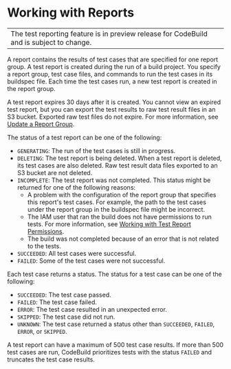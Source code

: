 # Working with Reports<a name="test-report"></a>


|  | 
| --- |
| The test reporting feature is in preview release for CodeBuild and is subject to change\. | 

A report contains the results of test cases that are specified for one report group\. A test report is created during the run of a build project\. You specify a report group, test case files, and commands to run the test cases in its buildspec file\. Each time the test cases run, a new test report is created in the report group\. 

 A test report expires 30 days after it is created\. You cannot view an expired test report, but you can export the test results to raw test result files in an S3 bucket\. Exported raw test files do not expire\. For more information, see [Update a Report Group](report-group-export-settings.md)\. 

The status of a test report can be one of the following:
+ `GENERATING`: The run of the test cases is still in progress\.
+ `DELETING`: The test report is being deleted\. When a test report is deleted, its test cases are also deleted\. Raw test result data files exported to an S3 bucket are not deleted\.
+ `INCOMPLETE`: The test report was not completed\. This status might be returned for one of the following reasons:
  + A problem with the configuration of the report group that specifies this report's test cases\. For example, the path to the test cases under the report group in the buildspec file might be incorrect\.
  + The IAM user that ran the build does not have permissions to run tests\. For more information, see [Working with Test Report Permissions](test-permissions.md)\.
  + The build was not completed because of an error that is not related to the tests\.
+ `SUCCEEDED`: All test cases were successful\.
+ `FAILED`: Some of the test cases were not successful\.

Each test case returns a status\. The status for a test case can be one of the following:
+ `SUCCEEDED`: The test case passed\.
+ `FAILED`: The test case failed\.
+ `ERROR`: The test case resulted in an unexpected error\.
+ `SKIPPED`: The test case did not run\.
+ `UNKNOWN`: The test case returned a status other than `SUCCEEDED`, `FAILED`, `ERROR`, or `SKIPPED`\.

A test report can have a maximum of 500 test case results\. If more than 500 test cases are run, CodeBuild prioritizes tests with the status `FAILED` and truncates the test case results\. 